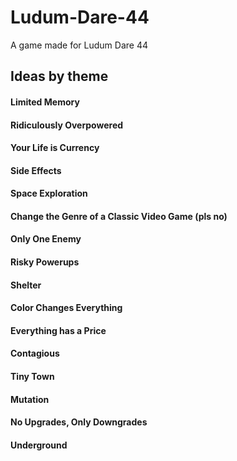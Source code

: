 # Ludum-Dare-44
A game made for Ludum Dare 44

## Ideas by theme

#### Limited Memory

#### Ridiculously Overpowered

#### Your Life is Currency

#### Side Effects

#### Space Exploration

#### Change the Genre of a Classic Video Game (pls no)

#### Only One Enemy

#### Risky Powerups

#### Shelter

#### Color Changes Everything

#### Everything has a Price

#### Contagious

#### Tiny Town

#### Mutation

#### No Upgrades, Only Downgrades

#### Underground
